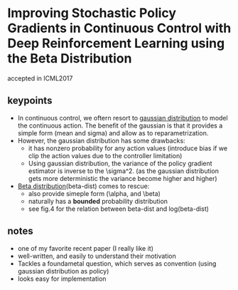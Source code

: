 # Improving Stochastic Policy Gradients in Continuous Control with Deep Reinforcement Learning using the Beta Distribution

accepted in ICML2017

## keypoints
- In continuous control, we oftern resort to [gaussian distribution](https://en.wikipedia.org/wiki/Normal_distribution) to model the continuous action. The benefit of the gaussian 
is that it provides a simple form (mean and sigma) and allow as to reparametrization. 
- However, the gaussian distribution has some drawbacks:
  - it has nonzero probability for any action values (introduce bias if we clip the action values due to the controller limitation)
  - Using gaussian distribution, the variance of the policy gradient estimator is inverse to the \sigma^2. (as the gaussian distribution gets more deterministic the variance become higher and higher)
- [Beta distribution](https://en.wikipedia.org/wiki/Beta_distribution)(beta-dist) comes to rescue:
  - also provide simeple form (\alpha, and \beta)
  - naturally has a **bounded** probability distribution
  - see fig.4 for the relation between beta-dist and log(beta-dist)

## notes
- one of my favorite recent paper (I really like it)
- well-written, and easily to understand their motivation
- Tackles a foundametal question, which serves as convention (using gaussian distribution as policy)
- looks easy for implementation

